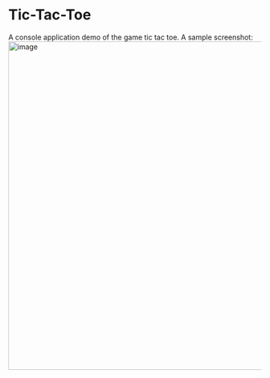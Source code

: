 # Tic-Tac-Toe
A console application demo of the game tic tac toe. 
A sample screenshot:
<img width="652" alt="image" src="https://github.com/RhinoCoder/Tic-Tac-Toe/assets/56725739/b7e134df-4b7e-4b70-a304-349649546d07">
